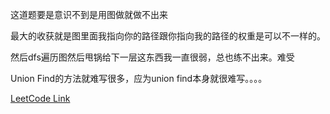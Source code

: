 这道题要是意识不到是用图做就做不出来  

最大的收获就是图里面我指向你的路径跟你指向我的路径的权重是可以不一样的。  

然后dfs遍历图然后甩锅给下一层这东西我一直很弱，总也练不出来。难受  

Union Find的方法就难写很多，应为union find本身就很难写。。。。

[LeetCode Link](https://leetcode.com/problems/evaluate-division/)